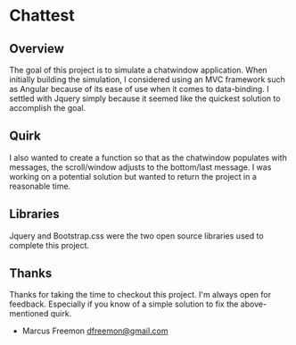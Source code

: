# Chattest

## Overview

The goal of this project is to simulate a chatwindow application.
When initially building the simulation, I considered using an
MVC framework such as Angular because of its ease of use when it comes to 
data-binding. I settled with Jquery simply because it seemed like the quickest solution to accomplish the goal.

## Quirk

I also wanted to create a function so that as the chatwindow populates with messages, the scroll/window adjusts to the bottom/last message. I was working on a potential solution but wanted to return the project in a reasonable time.


## Libraries

Jquery and Bootstrap.css were the two open source libraries used to complete this project.

## Thanks

Thanks for taking the time to checkout this project. I'm always open for feedback. Especially if you know of a simple solution to fix the above-mentioned quirk.

- Marcus Freemon
dfreemon@gmail.com
